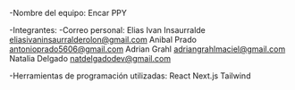 -Nombre del equipo: 
Encar PPY

-Integrantes:                                  -Correo personal:
Elias Ivan Insaurralde                          eliasivaninsaurralderolon@gmail.com
Anibal Prado                                    antonioprado5606@gmail.com
Adrian Grahl                                    adriangrahlmaciel@gmail.com
Natalia Delgado                                 natdelgadodev@gmail.com

-Herramientas de programación utilizadas:
React
Next.js
Tailwind
